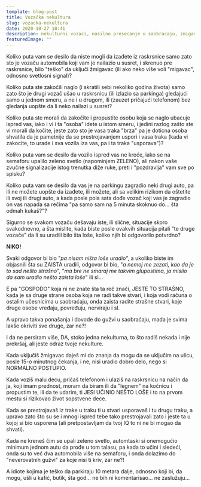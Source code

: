 ```yaml
---
template: blog-post
title: Vozačka nekultura
slug: vozacka-nekultura
date: 2020-10-27 10:41
description: nekulturni vozaci, nasilno presecanje u saobracaju, zmigavac pri skretanju
featuredImage: ""
---
```

<!--StartFragment-->

Koliko puta vam se desilo da niste mogli da izađete iz raskrsnice samo zato sto je vozaču automobila koji vam je nailazio u susret, i skrenuo pre raskrsnice, bilo "teško" da uključi žmigavac (ili ako neko više voli "migavac", odnosno svetlosni signal)? 

Koliko puta ste zakočili naglo (i skratili sebi nekoliko godina života) samo zato što je drugi vozač ušao u raskrsnicu (ili izlazio sa parkinga) gledajući samo u jednom smeru, a ne i u drugom, ili (zauzet pričajući telefonom) bez gledanja uopšte da li neko nailazi u susret? 

Koliko puta ste morali da zakočite i propustite osobu koja se naglo ubacuje ispred vas, iako i vi i ta "osoba" idete u istom smeru, i jedini razlog zašto ste vi morali da kočite, jeste zato sto je vasa traka "brza" pa je doticna osoba shvatila da je pametnije da se prestrojavanjem uspori i vasa traka (kada vi zakocite, to urade i sva vozila iza vas, pa i ta traka "usporava")? 

Koliko puta vam se desilo da vozilo ispred vas ne kreće, iako se na semaforu upalilo zeleno svetlo (napominjem ZELENO), ali nakon vaše zvučne signalizacije istog trenutka diže ruke, preti i "pozdravlja" vam sve po spisku? 

Koliko puta vam se desilo da vas je na parkingu zagradio neki drugi auto, pa ili ne možete uopšte da izađete, ili možete, ali sa velikim rizikom da oštetite ili svoj ili drugi auto, a kada posle pola sata dođe vozač koji vas je zagradio on vas napada sa rečima "pa samo sam na 5 minuta skoknuo do... šta odmah kukaš?"? 

Sigurno se svakom vozaču dešavaju iste, ili slične, situacije skoro svakodnevno, a šta mislite, kada biste posle ovakvih situacija pitali "te druge vozače" da li su uradili bilo šta loše, koliko njih bi odgovorilo potvrdno? 

**NIKO!** 

Svaki odgovor bi bio "*pa nisam ništa loše uradio*", a ukoliko biste im objasnili šta su ZAISTA uradili, odgovor bi bio, "*a nemoj me zezati, kao da je to sad nešto strašno*", "*ma bre ne smaraj me takvim glupostima, ja mislio da sam uradio nešto zaista loše*" ili sl... 

E pa "GOSPODO" koja ni ne znate šta ta reč znači, JESTE TO STRAŠNO, kada je sa druge strane osoba koja ne radi takve stvari, i koja vodi računa o ostalim učesnicima u saobraćaju, onda zaista radite strašne stvari, koje druge osobe vređaju, povređuju, nerviraju i sl. 

A upravo takva ponašanja i dovode do gužvi u saobraćaju, mada je svima lakše okriviti sve druge, zar ne?! 

I da ne persiram više, DA, stoko jedna nekulturna, to što radiš nekada i nije prekršaj, ali jeste odraz tvoje nekulture. 

Kada uključiš žmigavac daješ mi do znanja da mogu da se uključim na ulicu, posle 15-o minutnog čekanja, i ne, nisi uradio dobro delo, nego si NORMALNO POSTUPIO. 

Kada voziš malu decu, pričaš telefonom i ulaziš na raskrsnicu na način da ja, koji imam prednost, moram da biram ili da "legnem" na kočnicu i propustim te, ili da te udarim, ti JESI UČINIO NEŠTO LOŠE i to na prvom mestu si rizikovao život sopstvene dece. 

Kada se prestrojavaš iz trake u traku ti u stvari usporavaš i tu drugu traku, a upravo zato što su se i mnogi ispred tebe tako prestrojavali zato i jeste ta u kojoj si bio usporena (ali pretpostavljam da tvoj IQ to ni ne bi mogao da shvati). 

Kada ne kreneš čim se upali zeleno svetlo, automtaski si onemogućio minimum jednom autu da prođe u tom talasu, pa kada to učini i sledeći, onda su to već dva automobila više na semaforu, i onda dolazimo do "neverovatnih gužvi" za koje nisi ti kriv, zar ne?! 

A idiote kojima je teško da parkiraju 10 metara dalje, odnosno koji bi, da mogu, ušli u kafić, butik, šta god... ne bih ni komentarisao... ne zaslužuju...

<!--EndFragment-->
